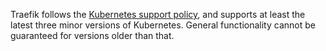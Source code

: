 Traefik follows the [Kubernetes support policy](https://kubernetes.io/releases/version-skew-policy/#supported-versions),
and supports at least the latest three minor versions of Kubernetes.
General functionality cannot be guaranteed for versions older than that.